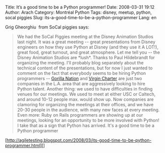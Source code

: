 Title: It&#8217;s a good time to be a Python programmer!
Date: 2008-03-31 19:12
Author: Arach
Category: Montréal Python
Tags: disney, meetup, python, socal piggies
Slug: its-a-good-time-to-be-a-python-programmer
Lang: en

Grig Gheorghiu  from SoCal piggies says:

> We had the SoCal Piggies meeting at the Disney Animation Studios last
> night. It was a great meeting -- great presentations from Disney
> engineers on how they use Python at Disney (and they use it A LOT!),
> great food, great turnout, and great atmosphere. Let me tell you --
> the Disney Animation Studios are \*lush\*. Thanks to Paul Hildebrandt
> for organizing the meeting. I'll probably blog separately about the
> technical content of the presentations, but for now I just wanted to
> comment on the fact that everybody seems to be hiring Python
> programmers -- [Gorilla Nation][] and [Virgin Charter][] are just two
> companies in the L.A. area that are aggressively looking to hire
> Python talent. Another thing: we used to have difficulties in finding
> venues for our meetings. We used to meet at either USC or Caltech, and
> around 10-12 people max. would show up. Now companies are clamoring
> for organizing the meetings at their offices, and we have 20-30 people
> in the audience, with many new faces at every meeting. Even more: Ruby
> on Rails programmers are showing up at our meetings, looking for an
> opportunity to be more involved with Python! I take that as a sign
> that Python has arrived. It's a good time to be a Python programmer

[http://agiletesting.blogspot.com/2008/03/its-good-time-to-be-python-programmer.html][]

  [Gorilla Nation]: http://gorillanation.com/
  [Virgin Charter]: http://https//www.virgincharter.com/
  [http://agiletesting.blogspot.com/2008/03/its-good-time-to-be-python-programmer.html]:
    http://agiletesting.blogspot.com/2008/03/its-good-time-to-be-python-programmer.html
    "It's a good time to be a python programmer."
